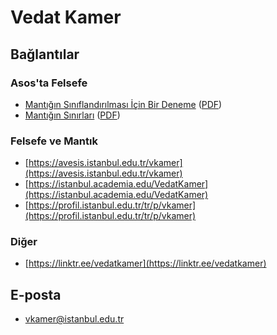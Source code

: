 # Vedat Kamer

## Bağlantılar

### Asos'ta Felsefe

* [Mantığın Sınıflandırılması İçin Bir Deneme](https://drive.google.com/file/d/1Rn4a-2qQY_dNk1UAgUOaNa8_gvmRvkWe/view?usp=sharing) ([PDF](https://drive.google.com/uc?export=download&id=1Rn4a-2qQY_dNk1UAgUOaNa8_gvmRvkWe))
* [Mantığın Sınırları](https://drive.google.com/file/d/1P7Omv6h51ogjqPqe4DgU9nVV2qXcKdzv/view?usp=sharing) ([PDF](https://drive.google.com/uc?export=download&id=1P7Omv6h51ogjqPqe4DgU9nVV2qXcKdzv))

### Felsefe ve Mantık

* [https://avesis.istanbul.edu.tr/vkamer](https://avesis.istanbul.edu.tr/vkamer)
* [https://istanbul.academia.edu/VedatKamer](https://istanbul.academia.edu/VedatKamer)
* [https://profil.istanbul.edu.tr/tr/p/vkamer](https://profil.istanbul.edu.tr/tr/p/vkamer)

### Diğer

* [https://linktr.ee/vedatkamer](https://linktr.ee/vedatkamer)

## E-posta

* [vkamer@istanbul.edu.tr](mailto:vkamer@istanbul.edu.tr)

